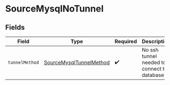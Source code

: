 # SourceMysqlNoTunnel


## Fields

| Field                                                                     | Type                                                                      | Required                                                                  | Description                                                               |
| ------------------------------------------------------------------------- | ------------------------------------------------------------------------- | ------------------------------------------------------------------------- | ------------------------------------------------------------------------- |
| `tunnelMethod`                                                            | [SourceMysqlTunnelMethod](../../models/shared/SourceMysqlTunnelMethod.md) | :heavy_check_mark:                                                        | No ssh tunnel needed to connect to database                               |